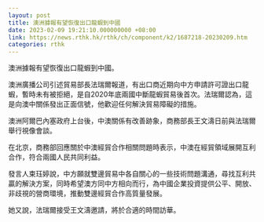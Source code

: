 ```yaml
---
layout: post
title: 澳洲據報有望恢復出口龍蝦到中國
date: 2023-02-09 19:21:10.000000000 +08:00
link: https://news.rthk.hk/rthk/ch/component/k2/1687218-20230209.htm
categories: rthk
---
```


澳洲據報有望恢復出口龍蝦到中國。

澳洲廣播公司引述貿易部長法瑞爾報道，有出口商近期向中方申請許可證出口龍蝦，暫時未有被拒絕，是自2020年底兩國中斷龍蝦貿易後首次。法瑞爾認為，這是向澳中關係發出正面信號，他歡迎任何解決貿易障礙的措施。

澳洲阿爾巴內塞政府上台後，中澳關係有改善跡象，商務部長王文濤日前與法瑞爾舉行視像會談。

在北京，商務部回應關於中澳經貿合作相關問題時表示，中澳在經貿領域展開互利合作，符合兩國人民共同利益。

發言人束珏婷說，中方願就雙邊貿易中各自關心的一些技術問題溝通，尋找互利共贏的解決方案，同時希望澳方同中方相向而行，為中國企業投資提供公平、開放、非歧視的營商環境，推動雙邊經貿合作高質量發展。

她又說，法瑞爾接受王文濤邀請，將於合適的時間訪華。
